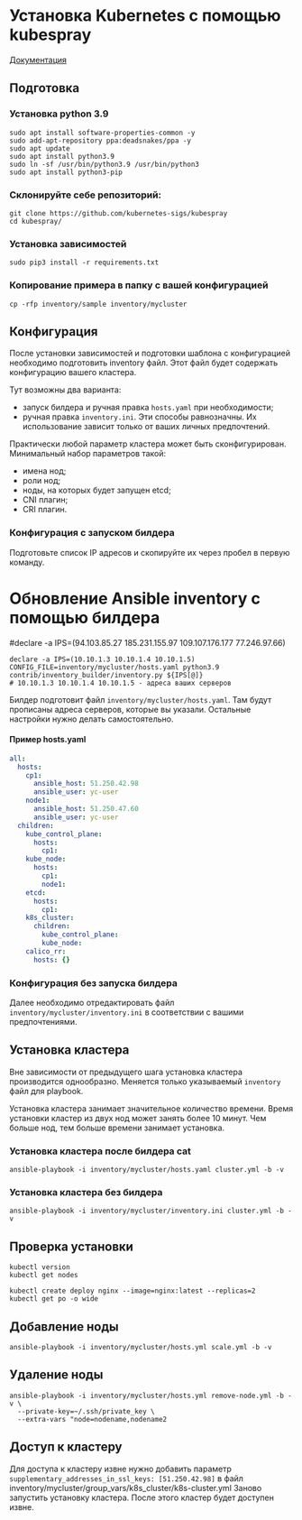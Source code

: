 # Установка Kubernetes с помощью kubespray
[Документация](https://kubespray.io/)

## Подготовка
### Установка python 3.9
```shell script
sudo apt install software-properties-common -y
sudo add-apt-repository ppa:deadsnakes/ppa -y
sudo apt update
sudo apt install python3.9
sudo ln -sf /usr/bin/python3.9 /usr/bin/python3
sudo apt install python3-pip
```

### Склонируйте себе репозиторий:
```shell script
git clone https://github.com/kubernetes-sigs/kubespray
cd kubespray/
```

### Установка зависимостей
```shell script
sudo pip3 install -r requirements.txt
```
### Копирование примера в папку с вашей конфигурацией
```shell
cp -rfp inventory/sample inventory/mycluster
```

## Конфигурация
После установки зависимостей и подготовки шаблона с конфигурацией необходимо подготовить inventory файл.
Этот файл будет содержать конфигурацию вашего кластера.

Тут возможны два варианта:
- запуск билдера и ручная правка `hosts.yaml` при необходимости;
- ручная правка `inventory.ini`.
Эти способы равнозначны. Их использование зависит только от ваших личных предпочтений.

Практически любой параметр кластера может быть сконфигурирован.
Минимальный набор параметров такой:
- имена нод;
- роли нод;
- ноды, на которых будет запущен etcd;
- CNI плагин;
- CRI плагин.

### Конфигурация с запуском билдера
Подготовьте список IP адресов и скопируйте их через пробел в первую команду.  
# Обновление Ansible inventory с помощью билдера 

#declare -a IPS=(94.103.85.27 185.231.155.97 109.107.176.177 77.246.97.66)
```shell script
declare -a IPS=(10.10.1.3 10.10.1.4 10.10.1.5)
CONFIG_FILE=inventory/mycluster/hosts.yaml python3.9 contrib/inventory_builder/inventory.py ${IPS[@]}
# 10.10.1.3 10.10.1.4 10.10.1.5 - адреса ваших серверов
```
Билдер подготовит файл `inventory/mycluster/hosts.yaml`. Там будут прописаны адреса серверов, которые вы указали.
Остальные настройки нужно делать самостоятельно.

#### Пример hosts.yaml
```yaml
all:
  hosts:
    cp1:
      ansible_host: 51.250.42.98
      ansible_user: yc-user
    node1:
      ansible_host: 51.250.47.60
      ansible_user: yc-user
  children:
    kube_control_plane:
      hosts:
        cp1:
    kube_node:
      hosts:
        cp1:
        node1:
    etcd:
      hosts:
        cp1:
    k8s_cluster:
      children:
        kube_control_plane:
        kube_node:
    calico_rr:
      hosts: {}
```

### Конфигурация без запуска билдера 
Далее необходимо отредактировать файл `inventory/mycluster/inventory.ini` в соответствии с вашими предпочтениями.

## Установка кластера
Вне зависимости от предыдущего шага установка кластера производится однообразно.
Меняется только указываемый `inventory` файл для playbook.

Установка кластера занимает значительное количество времени.
Время установки кластер из двух нод может занять более 10 минут.
Чем больше нод, тем больше времени занимает установка.

### Установка кластера после билдера cat 
```shell script
ansible-playbook -i inventory/mycluster/hosts.yaml cluster.yml -b -v
```

### Установка кластера без билдера 
```shell script
ansible-playbook -i inventory/mycluster/inventory.ini cluster.yml -b -v
```

## Проверка установки
```shell script
kubectl version
kubectl get nodes

kubectl create deploy nginx --image=nginx:latest --replicas=2
kubectl get po -o wide
```

## Добавление ноды
```shell script
ansible-playbook -i inventory/mycluster/hosts.yml scale.yml -b -v
```

## Удаление ноды
```shell script
ansible-playbook -i inventory/mycluster/hosts.yml remove-node.yml -b -v \
  --private-key=~/.ssh/private_key \
  --extra-vars "node=nodename,nodename2
```

## Доступ к кластеру
Для доступа к кластеру извне нужно добавить параметр
`supplementary_addresses_in_ssl_keys: [51.250.42.98]` в файл inventory/mycluster/group_vars/k8s_cluster/k8s-cluster.yml
Заново запустить установку кластера.
После этого кластер будет доступен извне.
